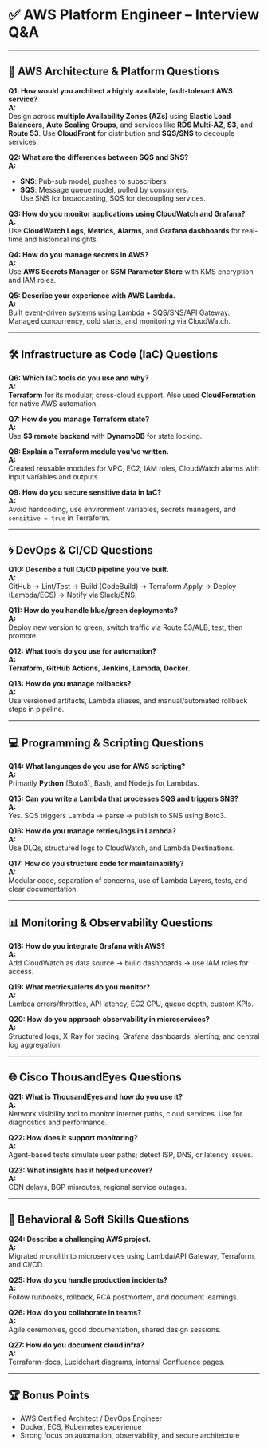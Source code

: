 # ✅ AWS Platform Engineer – Interview Q&A

---

## 📄 AWS Architecture & Platform Questions

**Q1: How would you architect a highly available, fault-tolerant AWS service?**  
**A:**  
Design across **multiple Availability Zones (AZs)** using **Elastic Load Balancers**, **Auto Scaling Groups**, and services like **RDS Multi-AZ**, **S3**, and **Route 53**. Use **CloudFront** for distribution and **SQS/SNS** to decouple services.

**Q2: What are the differences between SQS and SNS?**  
**A:**  
- **SNS**: Pub-sub model, pushes to subscribers.  
- **SQS**: Message queue model, polled by consumers.  
Use SNS for broadcasting, SQS for decoupling services.

**Q3: How do you monitor applications using CloudWatch and Grafana?**  
**A:**  
Use **CloudWatch Logs**, **Metrics**, **Alarms**, and **Grafana dashboards** for real-time and historical insights.

**Q4: How do you manage secrets in AWS?**  
**A:**  
Use **AWS Secrets Manager** or **SSM Parameter Store** with KMS encryption and IAM roles.

**Q5: Describe your experience with AWS Lambda.**  
**A:**  
Built event-driven systems using Lambda + SQS/SNS/API Gateway. Managed concurrency, cold starts, and monitoring via CloudWatch.

---

## 🛠 Infrastructure as Code (IaC) Questions

**Q6: Which IaC tools do you use and why?**  
**A:**  
**Terraform** for its modular, cross-cloud support. Also used **CloudFormation** for native AWS automation.

**Q7: How do you manage Terraform state?**  
**A:**  
Use **S3 remote backend** with **DynamoDB** for state locking.

**Q8: Explain a Terraform module you’ve written.**  
**A:**  
Created reusable modules for VPC, EC2, IAM roles, CloudWatch alarms with input variables and outputs.

**Q9: How do you secure sensitive data in IaC?**  
**A:**  
Avoid hardcoding, use environment variables, secrets managers, and `sensitive = true` in Terraform.

---

## 🌀 DevOps & CI/CD Questions

**Q10: Describe a full CI/CD pipeline you've built.**  
**A:**  
GitHub → Lint/Test → Build (CodeBuild) → Terraform Apply → Deploy (Lambda/ECS) → Notify via Slack/SNS.

**Q11: How do you handle blue/green deployments?**  
**A:**  
Deploy new version to green, switch traffic via Route 53/ALB, test, then promote.

**Q12: What tools do you use for automation?**  
**A:**  
**Terraform**, **GitHub Actions**, **Jenkins**, **Lambda**, **Docker**.

**Q13: How do you manage rollbacks?**  
**A:**  
Use versioned artifacts, Lambda aliases, and manual/automated rollback steps in pipeline.

---

## 💻 Programming & Scripting Questions

**Q14: What languages do you use for AWS scripting?**  
**A:**  
Primarily **Python** (Boto3), Bash, and Node.js for Lambdas.

**Q15: Can you write a Lambda that processes SQS and triggers SNS?**  
**A:**  
Yes. SQS triggers Lambda → parse → publish to SNS using Boto3.

**Q16: How do you manage retries/logs in Lambda?**  
**A:**  
Use DLQs, structured logs to CloudWatch, and Lambda Destinations.

**Q17: How do you structure code for maintainability?**  
**A:**  
Modular code, separation of concerns, use of Lambda Layers, tests, and clear documentation.

---

## 📊 Monitoring & Observability Questions

**Q18: How do you integrate Grafana with AWS?**  
**A:**  
Add CloudWatch as data source → build dashboards → use IAM roles for access.

**Q19: What metrics/alerts do you monitor?**  
**A:**  
Lambda errors/throttles, API latency, EC2 CPU, queue depth, custom KPIs.

**Q20: How do you approach observability in microservices?**  
**A:**  
Structured logs, X-Ray for tracing, Grafana dashboards, alerting, and central log aggregation.

---

## 🌐 Cisco ThousandEyes Questions

**Q21: What is ThousandEyes and how do you use it?**  
**A:**  
Network visibility tool to monitor internet paths, cloud services. Use for diagnostics and performance.

**Q22: How does it support monitoring?**  
**A:**  
Agent-based tests simulate user paths; detect ISP, DNS, or latency issues.

**Q23: What insights has it helped uncover?**  
**A:**  
CDN delays, BGP misroutes, regional service outages.

---

## 📄 Behavioral & Soft Skills Questions

**Q24: Describe a challenging AWS project.**  
**A:**  
Migrated monolith to microservices using Lambda/API Gateway, Terraform, and CI/CD.

**Q25: How do you handle production incidents?**  
**A:**  
Follow runbooks, rollback, RCA postmortem, and document learnings.

**Q26: How do you collaborate in teams?**  
**A:**  
Agile ceremonies, good documentation, shared design sessions.

**Q27: How do you document cloud infra?**  
**A:**  
Terraform-docs, Lucidchart diagrams, internal Confluence pages.

---

## 🏆 Bonus Points

- AWS Certified Architect / DevOps Engineer  
- Docker, ECS, Kubernetes experience  
- Strong focus on automation, observability, and secure architecture
